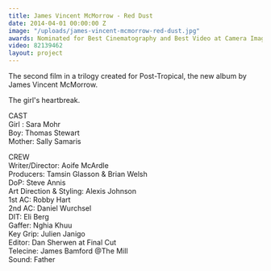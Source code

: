 ```yaml
---
title: James Vincent McMorrow - Red Dust
date: 2014-04-01 00:00:00 Z
image: "/uploads/james-vincent-mcmorrow-red-dust.jpg"
awards: Nominated for Best Cinematography and Best Video at Camera Image 2014
video: 82139462
layout: project
---
```


The second film in a trilogy created for Post-Tropical, the new album by James Vincent McMorrow.

The girl's heartbreak.

CAST  
Girl : Sara Mohr  
Boy: Thomas Stewart  
Mother: Sally Samaris

CREW  
Writer/Director: Aoife McArdle  
Producers: Tamsin Glasson & Brian Welsh  
DoP: Steve Annis  
Art Direction & Styling: Alexis Johnson  
1st AC: Robby Hart  
2nd AC: Daniel Wurchsel  
DIT: Eli Berg  
Gaffer: Nghia Khuu  
Key Grip: Julien Janigo  
Editor: Dan Sherwen at Final Cut  
Telecine: James Bamford @The Mill  
Sound: Father